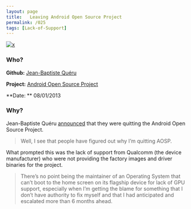```yaml
---
layout: page
title:   Leaving Android Open Source Project 
permalink: /025
tags: [Lack-of-Support]
---
```


[![x](https://img.shields.io/badge/-Lack%20of%20Support-e2062c)](/#LOS)

### Who?

**Github:** [Jean-Baptiste Quéru](https://github.com/jbqueru)

**Project:** [Android Open Source Project](https://source.android.com/)

**Date: ** 08/01/2013

### Why?

Jean-Baptiste Quéru [announced](https://plus.google.com/u/0/112218872649456413744/posts/9HHRURorE7g) that they were quitting the Android Open Source Project.

> Well, I see that people have figured out why I’m quitting AOSP.

What prompted this was the lack of support from Qualcomm (the device manufacturer) who were not providing the factory images and driver binaries for the project. 

> There’s no point being the maintainer of an Operating System that  can’t boot to the home screen on its flagship device for lack of GPU support, especially when I’m getting the blame for something that I  don’t have authority to fix myself and that I had anticipated and  escalated more than 6 months ahead.

